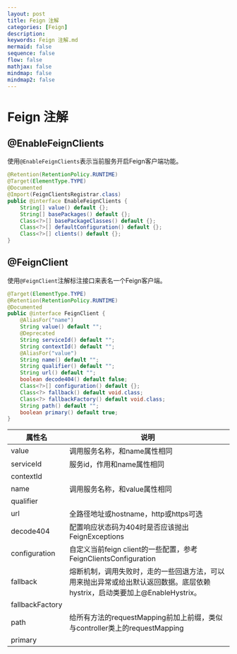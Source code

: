 ```yaml
---
layout: post
title: Feign 注解
categories: [Feign]
description: 
keywords: Feign 注解.md
mermaid: false
sequence: false
flow: false
mathjax: false
mindmap: false
mindmap2: false
---
```

# Feign 注解
## @EnableFeignClients
使用`@EnableFeignClients`表示当前服务开启Feign客户端功能。
```java
@Retention(RetentionPolicy.RUNTIME)
@Target(ElementType.TYPE)
@Documented
@Import(FeignClientsRegistrar.class)
public @interface EnableFeignClients {
	String[] value() default {};
	String[] basePackages() default {};
	Class<?>[] basePackageClasses() default {};
	Class<?>[] defaultConfiguration() default {};
	Class<?>[] clients() default {};
}
```

## @FeignClient
使用`@FeignClient`注解标注接口来表名一个Feign客户端。

```java
@Target(ElementType.TYPE)
@Retention(RetentionPolicy.RUNTIME)
@Documented
public @interface FeignClient {
	@AliasFor("name")
	String value() default "";
	@Deprecated
	String serviceId() default "";
	String contextId() default "";
	@AliasFor("value")
	String name() default "";
	String qualifier() default "";
	String url() default "";
	boolean decode404() default false;
	Class<?>[] configuration() default {};
	Class<?> fallback() default void.class;
	Class<?> fallbackFactory() default void.class;
	String path() default "";
	boolean primary() default true;
}
```

| 属性名          | 说明                                                         |
| --------------- | ------------------------------------------------------------ |
| value           | 调用服务名称，和name属性相同                                 |
| serviceId       | 服务id，作用和name属性相同                                   |
| contextId       |                                                              |
| name            | 调用服务名称，和value属性相同                                |
| qualifier       |                                                              |
| url             | 全路径地址或hostname，http或https可选                        |
| decode404       | 配置响应状态码为404时是否应该抛出FeignExceptions             |
| configuration   | 自定义当前feign client的一些配置，参考FeignClientsConfiguration |
| fallback        | 熔断机制，调用失败时，走的一些回退方法，可以用来抛出异常或给出默认返回数据。底层依赖hystrix，启动类要加上@EnableHystrix。 |
| fallbackFactory |                                                              |
| path            | 给所有方法的requestMapping前加上前缀，类似与controller类上的requestMapping |
| primary         |                                                              |